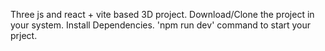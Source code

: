 Three js and react + vite based 3D project.
Download/Clone the project in your system.
Install Dependencies.
'npm run dev' command to start your prject.
